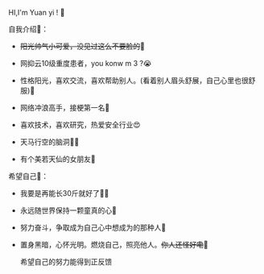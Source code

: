 HI,I'm Yuan yi ! 👋

自我介绍👀：

- ~~阳光帅气小可爱，没见过这么不要脸的~~🤫

- 网抑云10级重度患者，you konw m 3 ?😭

- 性格阳光，喜欢交流，喜欢帮助别人。(看着别人眉头舒展，自己心里也很舒服)🥰

- 网络冲浪高手，接梗第一名🧐

- 喜欢技术，喜欢研究，热爱安全行业😍

- 天马行空的脑洞🐱‍🏍

- 有个美若天仙的女朋友🐷

  

希望自己🌱：

- 我要是再能长30斤就好了🙋‍♂️
- 永远随世界保持一颗童真的心🥳
- 努力奋斗，争取成为自己心中想成为的那种人🤵
- 置身黑暗，心怀光明。燃烧自己，照亮他人。~~你人还怪好嘞~~🤗


     希望自己的努力能得到正反馈













<!---
Myloveguoguo/Myloveguoguo is a ✨ special ✨ repository because its `README.md` (this file) appears on your GitHub profile.
You can click the Preview link to take a look at your changes.
--->
